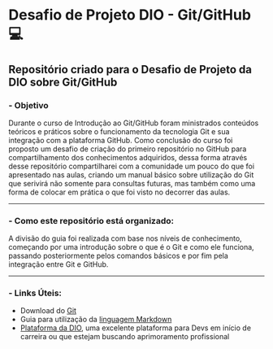 # Desafio de Projeto DIO - Git/GitHub :computer:

## Repositório criado para o Desafio de Projeto da DIO sobre Git/GitHub

### - Objetivo

Durante o curso de Introdução ao Git/GitHub foram ministrados conteúdos teóricos e práticos sobre o funcionamento da tecnologia Git e sua integração com a plataforma GitHub. Como conclusão do curso foi proposto um desafio de criação do primeiro repositório no GitHub para compartilhamento dos conhecimentos adquiridos, dessa forma através desse repositório compartilharei com a comunidade um pouco do que foi apresentado nas aulas, criando um manual básico sobre utilização do Git que serivirá não somente para consultas futuras, mas também como uma forma de colocar em prática o que foi visto no decorrer das aulas.

---

### - Como este repositório está organizado: 

A divisão do guia foi realizada com base nos níveis de conhecimento, começando por uma introdução sobre o que é o Git e como ele funciona, passando posteriormente pelos comandos básicos e por fim pela integração entre Git e GitHub.

---

### - Links Úteis: 

- Download do [Git](https://git-scm.com/downloads)
- Guia para utilização da [linguagem Markdown](https://www.markdownguide.org/basic-syntax#links)
- [Plataforma da DIO](https://www.dio.me/), uma excelente plataforma para Devs em início de carreira ou que estejam buscando aprimoramento profissional

